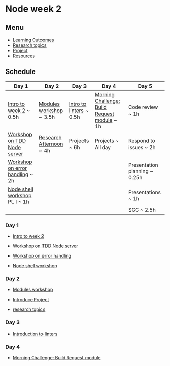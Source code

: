 # Node week 2

## Menu

- [Learning Outcomes](./learning-outcomes.md)
- [Research topics](./research-afternoon.md)
- [Project](./project.md)
- [Resources](./resources.md)

## Schedule

Day 1|Day 2|Day 3|Day 4| Day 5 
---|---|---|---|---
[Intro to week 2](https://docs.google.com/presentation/d/1irYBjLezHjh9pxoPriSnkr13qBv5QcKu-jQZrIawHl8/edit?usp=sharing) ~ 0.5h | [Modules workshop](https://github.com/m4v15/going-on-a-bear-hunt) ~ 3.5h | [Intro to linters](./linter.md) ~ 0.5h | [Morning Challenge: Build Request module](https://github.com/foundersandcoders/mc-request-module-workshop) ~ 1h | Code review ~ 1h |
[Workshop on TDD Node server](https://github.com/foundersandcoders/ws-tdd-node-server) | [Research Afternoon](./research-afternoon.md) ~ 4h | Projects ~ 6h | Projects ~ All day | Respond to issues ~ 2h |
[Workshop on error handling](https://github.com/foundersandcoders/error-handling-workshop) ~ 2h | || | Presentation planning ~ 0.25h|
|[Node shell workshop](https://github.com/foundersandcoders/Node-Shell-Workshop/) Pt. I ~ 1h| | | | Presentations ~ 1h|
| || | | SGC ~ 2.5h|

### Day 1
- [Intro to week 2](https://docs.google.com/presentation/d/1irYBjLezHjh9pxoPriSnkr13qBv5QcKu-jQZrIawHl8/edit?usp=sharing)
- [Workshop on TDD Node server](https://github.com/foundersandcoders/ws-tdd-node-server)

- [Workshop on error handling](https://github.com/foundersandcoders/error-handling-workshop)

- [Node shell workshop](https://github.com/foundersandcoders/Node-Shell-Workshop/)

### Day 2
- [Modules workshop](https://github.com/m4v15/going-on-a-bear-hunt)

- [Introduce Project](./project.md)

- [research topics](./research-afternoon.md)


### Day 3

 - [Introduction to linters](./linter.md)

### Day 4

- [Morning Challenge: Build Request module](https://github.com/foundersandcoders/mc-request-module-workshop)

